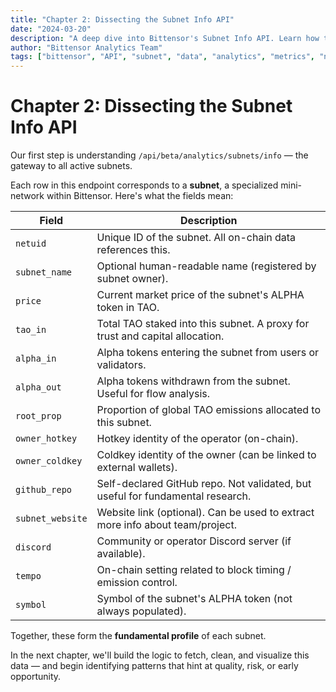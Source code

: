 ```yaml
---
title: "Chapter 2: Dissecting the Subnet Info API"
date: "2024-03-20"
description: "A deep dive into Bittensor's Subnet Info API. Learn how to access and interpret subnet data, from validator counts to emission rates, and understand what these metrics mean for network health."
author: "Bittensor Analytics Team"
tags: ["bittensor", "API", "subnet", "data", "analytics", "metrics", "network health", "validators", "emission"]
---
```


# Chapter 2: Dissecting the Subnet Info API

Our first step is understanding `/api/beta/analytics/subnets/info` — the gateway to all active subnets.

Each row in this endpoint corresponds to a **subnet**, a specialized mini-network within Bittensor. Here's what the fields mean:

| Field              | Description |
|--------------------|-------------|
| `netuid`           | Unique ID of the subnet. All on-chain data references this. |
| `subnet_name`      | Optional human-readable name (registered by subnet owner). |
| `price`            | Current market price of the subnet's ALPHA token in TAO. |
| `tao_in`           | Total TAO staked into this subnet. A proxy for trust and capital allocation. |
| `alpha_in`         | Alpha tokens entering the subnet from users or validators. |
| `alpha_out`        | Alpha tokens withdrawn from the subnet. Useful for flow analysis. |
| `root_prop`        | Proportion of global TAO emissions allocated to this subnet. |
| `owner_hotkey`     | Hotkey identity of the operator (on-chain). |
| `owner_coldkey`    | Coldkey identity of the owner (can be linked to external wallets). |
| `github_repo`      | Self-declared GitHub repo. Not validated, but useful for fundamental research. |
| `subnet_website`   | Website link (optional). Can be used to extract more info about team/project. |
| `discord`          | Community or operator Discord server (if available). |
| `tempo`            | On-chain setting related to block timing / emission control. |
| `symbol`           | Symbol of the subnet's ALPHA token (not always populated). |

Together, these form the **fundamental profile** of each subnet.

In the next chapter, we'll build the logic to fetch, clean, and visualize this data — and begin identifying patterns that hint at quality, risk, or early opportunity.
